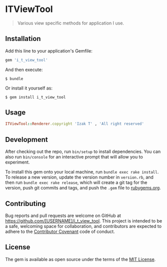# ITViewTool

> Various view specific methods for application I use.

## Installation

Add this line to your application's Gemfile:

```ruby
gem 'i_t_view_tool'
```

And then execute:

    $ bundle

Or install it yourself as:

    $ gem install i_t_view_tool

## Usage

```ruby
ITViewTool::Renderer.copyright 'Izak T' , 'All right reserved'
```

## Development

After checking out the repo, run `bin/setup` to install dependencies. You can also run `bin/console` for an interactive prompt that will allow you to experiment.

To install this gem onto your local machine, run `bundle exec rake install`. To release a new version, update the version number in `version.rb`, and then run `bundle exec rake release`, which will create a git tag for the version, push git commits and tags, and push the `.gem` file to [rubygems.org](https://rubygems.org).

## Contributing

Bug reports and pull requests are welcome on GitHub at https://github.com/[USERNAME]/i_t_view_tool. This project is intended to be a safe, welcoming space for collaboration, and contributors are expected to adhere to the [Contributor Covenant](http://contributor-covenant.org) code of conduct.


## License

The gem is available as open source under the terms of the [MIT License](http://opensource.org/licenses/MIT).

